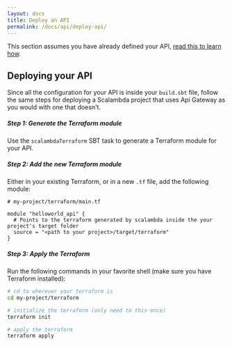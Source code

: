 ```yaml
---
layout: docs
title: Deploy an API
permalink: /docs/api/deploy-api/
---
```


This section assumes you have already defined your API, [read this to learn how](https://carpe.github.io/scalambda/docs/api/create-api/).

## Deploying your API

Since all the configuration for your API is inside your `build.sbt` file, follow the same steps for deploying a Scalambda project that uses Api Gateway as you would with one that doesn't.

##### Step 1: Generate the Terraform module

Use the `scalambdaTerraform` SBT task to generate a Terraform module for your API.

##### Step 2: Add the new Terraform module

Either in your existing Terraform, or in a new `.tf` file, add the following module: 

```hcl
# my-project/terraform/main.tf

module "helloworld_api" {
  # Points to the terraform generated by scalambda inside the your project's target folder
  source = "<path to your project>/target/terraform" 
}
```

##### Step 3: Apply the Terraform

Run the following commands in your favorite shell (make sure you have Terraform installed):

```bash
# cd to wherever your terraform is
cd my-project/terraform

# initialize the terraform (only need to this once)
terraform init

# apply the terraform
terraform apply

```